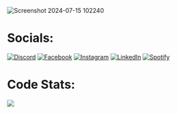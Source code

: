 

![Screenshot 2024-07-15 102240](https://github.com/user-attachments/assets/e7a7411f-a05c-4ca6-a273-ed47213431e3)


# Socials:
[![Discord](https://img.shields.io/badge/Discord-%237289DA.svg?logo=discord&logoColor=white)](https://discord.gg/867397558794977321) [![Facebook](https://img.shields.io/badge/Facebook-%231877F2.svg?logo=Facebook&logoColor=white)](https://facebook.com/gonzalesraymond31) [![Instagram](https://img.shields.io/badge/Instagram-%23E4405F.svg?logo=Instagram&logoColor=white)](https://instagram.com/reighmond) [![LinkedIn](https://img.shields.io/badge/LinkedIn-%230077B5.svg?logo=linkedin&logoColor=white)](https://linkedin.com/in/raymond-gonzales-230365262)
[![Spotify](https://img.shields.io/badge/Spotify-1ED760?&logo=spotify&logoColor=white)](https://open.spotify.com/user/31skzd62l27cyt2vfovobcigyo2y?si=cca25fe1257d484c)

# Code Stats:
![](https://github-readme-stats.vercel.app/api/top-langs/?username=RayTzie&theme=dark&hide_border=true&include_all_commits=false&count_private=false&layout=compact)

